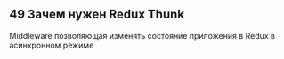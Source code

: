 ## 49 Зачем нужен Redux Thunk

Middleware позволяющая изменять состояние приложения в Redux в асинхронном режиме
